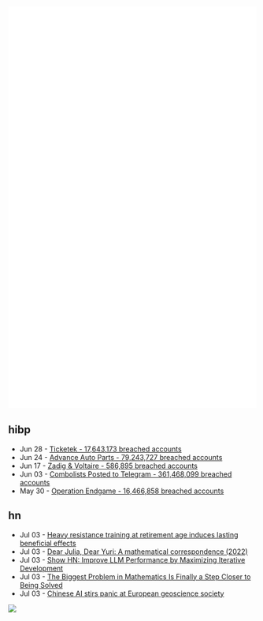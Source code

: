 ![Metrics](https://raw.githubusercontent.com/phixion/phixion/master/metrics.svg)

## hibp

<!--
for https://github.com/phixion/phixion/blob/main/.github/workflows/feeds.yml
-->
<!--START_SECTION:haveibeenpwnd-->
- Jun 28 - [Ticketek - 17,643,173 breached accounts](https://haveibeenpwned.com/PwnedWebsites#Ticketek)
- Jun 24 - [Advance Auto Parts - 79,243,727 breached accounts](https://haveibeenpwned.com/PwnedWebsites#AdvanceAutoParts)
- Jun 17 - [Zadig & Voltaire - 586,895 breached accounts](https://haveibeenpwned.com/PwnedWebsites#ZadigVoltaire)
- Jun 03 - [Combolists Posted to Telegram - 361,468,099 breached accounts](https://haveibeenpwned.com/PwnedWebsites#TelegramCombolists)
- May 30 - [Operation Endgame - 16,466,858 breached accounts](https://haveibeenpwned.com/PwnedWebsites#OperationEndgame)
<!--END_SECTION:haveibeenpwnd-->

## hn

<!--
for https://github.com/phixion/phixion/blob/main/.github/workflows/feeds.yml
-->
<!--START_SECTION:hn-->
- Jul 03 - [Heavy resistance training at retirement age induces lasting beneficial effects](https://bmjopensem.bmj.com/content/10/2/e001899)
- Jul 03 - [Dear Julia, Dear Yuri: A mathematical correspondence (2022)](https://celebratio.org/Robinson_JB/article/964/)
- Jul 03 - [Show HN: Improve LLM Performance by Maximizing Iterative Development](https://github.com/palico-ai/palico-ai)
- Jul 03 - [The Biggest Problem in Mathematics Is Finally a Step Closer to Being Solved](https://www.scientificamerican.com/article/the-riemann-hypothesis-the-biggest-problem-in-mathematics-is-a-step-closer/)
- Jul 03 - [Chinese AI stirs panic at European geoscience society](https://www.science.org/content/article/chinese-ai-stirs-panic-european-geoscience-society)
<!--END_SECTION:hn-->

<!--
for https://yhype.me
-->
![](https://hit.yhype.me/github/profile?user_id=13013670)
